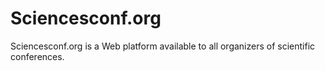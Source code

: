 # Sciencesconf.org
Sciencesconf.org is a Web platform available to all organizers of scientific conferences.
